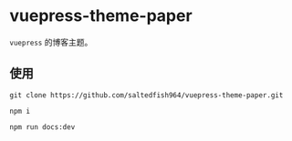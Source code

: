 # vuepress-theme-paper

`vuepress` 的博客主题。

## 使用

``` base
git clone https://github.com/saltedfish964/vuepress-theme-paper.git

npm i

npm run docs:dev
```